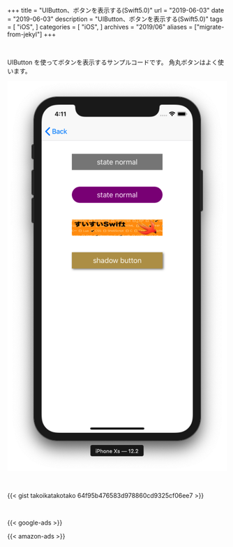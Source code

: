 +++
title = "UIButton、ボタンを表示する(Swift5.0)"
url = "2019-06-03"
date = "2019-06-03"
description = "UIButton、ボタンを表示する(Swift5.0)"
tags = [
    "iOS",
]
categories = [
    "iOS",
]
archives = "2019/06"
aliases = ["migrate-from-jekyl"]
+++

<br>

UIButton を使ってボタンを表示するサンプルコードです。
角丸ボタンはよく使います。

![alt](1.png)

<br>

{{< gist takoikatakotako 64f95b476583d978860cd9325cf06ee7 >}}

<br>


<!-- Google Ads -->
{{< google-ads >}}

<!-- Amazon Ads -->
{{< amazon-ads >}}
